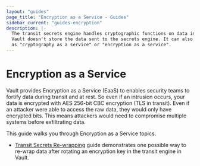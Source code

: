```yaml
---
layout: "guides"
page_title: "Encryption as a Service - Guides"
sidebar_current: "guides-encryption"
description: |-
  The transit secrets engine handles cryptographic functions on data in-transit.
  Vault doesn't store the data sent to the secrets engine. It can also be viewed
  as "cryptography as a service" or "encryption as a service".
---
```


# Encryption as a Service

Vault provides Encryption as a Service (EaaS) to enables security teams to
fortify data during transit and at rest. So even if an intrusion occurs, your
data is encrypted with AES 256-bit CBC encryption (TLS in transit). Even if an
attacker were able to access the raw data, they would only have encrypted bits.
This means attackers would need to compromise multiple systems before
exfiltrating data.

This guide walks you through Encryption as a Service topics.

- [Transit Secrets Re-wrapping](/guides/encryption/transit-rewrap.html) guide
demonstrates one possible way to re-wrap data after rotating an encryption key
in the transit engine in Vault.
